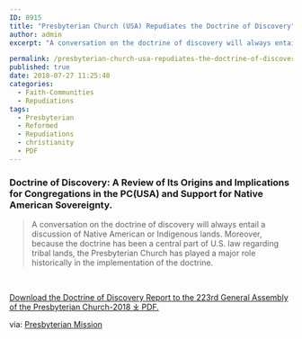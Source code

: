 ```yaml
---
ID: 8915
title: "Presbyterian Church (USA) Repudiates the Doctrine of Discovery"
author: admin
excerpt: "A conversation on the doctrine of discovery will always entail a discussion of Native American or Indigenous lands. Moreover, because the doctrine has been a central part of U.S. law regarding tribal lands, the Presbyterian Church has played a major role historically in the implementation of the doctrine."

permalink: /presbyterian-church-usa-repudiates-the-doctrine-of-discovery/
published: true
date: 2018-07-27 11:25:48
categories:
  - Faith-Communities
  - Repudiations
tags:
  - Presbyterian
  - Reformed
  - Repudiations
  - christianity
  - PDF
---
```

### Doctrine of Discovery: A Review of Its Origins and Implications for Congregations in the PC(USA) and Support for Native American Sovereignty.

> A conversation on the doctrine of discovery will always entail a discussion of Native American or Indigenous lands. Moreover, because the doctrine has been a central part of U.S. law regarding tribal lands, the Presbyterian Church has played a major role historically in the implementation of the doctrine.

 

[Download the Doctrine of Discovery Report to the 223rd General Assembly of the Presbyterian Church-2018 ⤓ PDF.](/assets/pdfs/Doctrine-of-Discovery-Report-to-the-223rd-GA-2018.pdf)


via: [Presbyterian Mission](https://www.presbyterianmission.org/)
